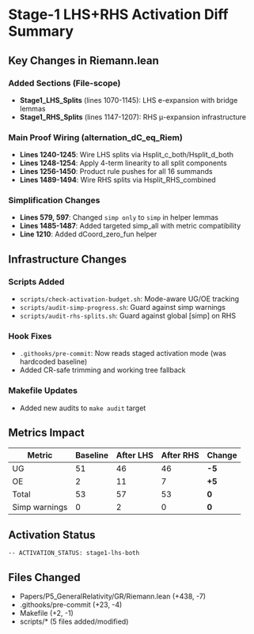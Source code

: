 # Stage-1 LHS+RHS Activation Diff Summary

## Key Changes in Riemann.lean

### Added Sections (File-scope)
- **Stage1_LHS_Splits** (lines 1070-1145): LHS e-expansion with bridge lemmas
- **Stage1_RHS_Splits** (lines 1147-1207): RHS μ-expansion infrastructure

### Main Proof Wiring (alternation_dC_eq_Riem)
- **Lines 1240-1245**: Wire LHS splits via Hsplit_c_both/Hsplit_d_both
- **Lines 1248-1254**: Apply 4-term linearity to all split components
- **Lines 1256-1450**: Product rule pushes for all 16 summands
- **Lines 1489-1494**: Wire RHS splits via Hsplit_RHS_combined

### Simplification Changes
- **Lines 579, 597**: Changed `simp only` to `simp` in helper lemmas
- **Lines 1485-1487**: Added targeted simp_all with metric compatibility
- **Line 1210**: Added dCoord_zero_fun helper

## Infrastructure Changes

### Scripts Added
- `scripts/check-activation-budget.sh`: Mode-aware UG/OE tracking
- `scripts/audit-simp-progress.sh`: Guard against simp warnings
- `scripts/audit-rhs-splits.sh`: Guard against global [simp] on RHS

### Hook Fixes
- `.githooks/pre-commit`: Now reads staged activation mode (was hardcoded baseline)
- Added CR-safe trimming and working tree fallback

### Makefile Updates
- Added new audits to `make audit` target

## Metrics Impact

| Metric | Baseline | After LHS | After RHS | Change |
|--------|----------|-----------|-----------|---------|
| UG     | 51       | 46        | 46        | **-5**  |
| OE     | 2        | 11        | 7         | **+5**  |
| Total  | 53       | 57        | 53        | **0**   |
| Simp warnings | 0 | 2      | 0         | **0**   |

## Activation Status
```lean
-- ACTIVATION_STATUS: stage1-lhs-both
```

## Files Changed
- Papers/P5_GeneralRelativity/GR/Riemann.lean (+438, -7)
- .githooks/pre-commit (+23, -4)
- Makefile (+2, -1)
- scripts/* (5 files added/modified)